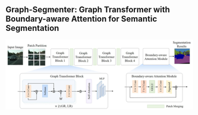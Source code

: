 ## Graph-Segmenter: Graph Transformer with Boundary-aware Attention for Semantic Segmentation


<p align="center">
    <img src="intro.jpg" width=800>
</p>
